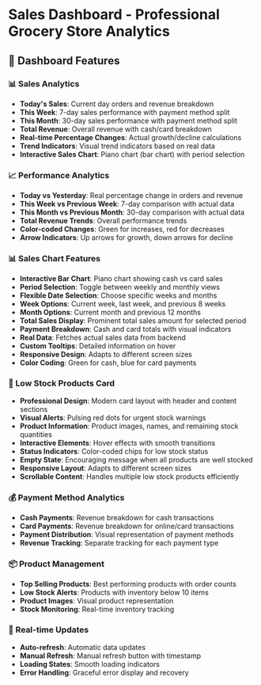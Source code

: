 # Sales Dashboard - Professional Grocery Store Analytics

## 🎯 Dashboard Features

### 📊 Sales Analytics
- **Today's Sales**: Current day orders and revenue breakdown
- **This Week**: 7-day sales performance with payment method split
- **This Month**: 30-day sales performance with payment method split
- **Total Revenue**: Overall revenue with cash/card breakdown
- **Real-time Percentage Changes**: Actual growth/decline calculations
- **Trend Indicators**: Visual trend indicators based on real data
- **Interactive Sales Chart**: Piano chart (bar chart) with period selection

### 📈 Performance Analytics
- **Today vs Yesterday**: Real percentage change in orders and revenue
- **This Week vs Previous Week**: 7-day comparison with actual data
- **This Month vs Previous Month**: 30-day comparison with actual data
- **Total Revenue Trends**: Overall performance trends
- **Color-coded Changes**: Green for increases, red for decreases
- **Arrow Indicators**: Up arrows for growth, down arrows for decline

### 📊 Sales Chart Features
- **Interactive Bar Chart**: Piano chart showing cash vs card sales
- **Period Selection**: Toggle between weekly and monthly views
- **Flexible Date Selection**: Choose specific weeks and months
- **Week Options**: Current week, last week, and previous 8 weeks
- **Month Options**: Current month and previous 12 months
- **Total Sales Display**: Prominent total sales amount for selected period
- **Payment Breakdown**: Cash and card totals with visual indicators
- **Real Data**: Fetches actual sales data from backend
- **Custom Tooltips**: Detailed information on hover
- **Responsive Design**: Adapts to different screen sizes
- **Color Coding**: Green for cash, blue for card payments

### 🚨 Low Stock Products Card
- **Professional Design**: Modern card layout with header and content sections
- **Visual Alerts**: Pulsing red dots for urgent stock warnings
- **Product Information**: Product images, names, and remaining stock quantities
- **Interactive Elements**: Hover effects with smooth transitions
- **Status Indicators**: Color-coded chips for low stock status
- **Empty State**: Encouraging message when all products are well stocked
- **Responsive Layout**: Adapts to different screen sizes
- **Scrollable Content**: Handles multiple low stock products efficiently

### 💰 Payment Method Analytics
- **Cash Payments**: Revenue breakdown for cash transactions
- **Card Payments**: Revenue breakdown for online/card transactions
- **Payment Distribution**: Visual representation of payment methods
- **Revenue Tracking**: Separate tracking for each payment type

### 📦 Product Management
- **Top Selling Products**: Best performing products with order counts
- **Low Stock Alerts**: Products with inventory below 10 items
- **Product Images**: Visual product representation
- **Stock Monitoring**: Real-time inventory tracking

### 🔄 Real-time Updates
- **Auto-refresh**: Automatic data updates
- **Manual Refresh**: Manual refresh button with timestamp
- **Loading States**: Smooth loading indicators
- **Error Handling**: Graceful error display and recovery 